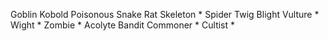 Goblin
Kobold
Poisonous Snake
Rat
Skeleton *
Spider
Twig Blight
Vulture *
Wight *
Zombie *
Acolyte
Bandit
Commoner *
Cultist *
